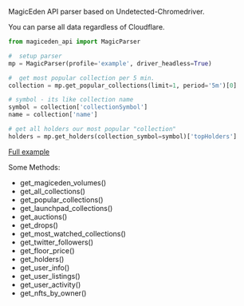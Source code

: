 MagicEden API parser based on Undetected-Chromedriver.

You can parse all data regardless of Cloudflare.

```python
from magiceden_api import MagicParser

#  setup parser
mp = MagicParser(profile='example', driver_headless=True)

#  get most popular collection per 5 min.
collection = mp.get_popular_collections(limit=1, period='5m')[0]

# symbol - its like collection name
symbol = collection['collectionSymbol']
name = collection['name']

# get all holders our most popular "collection"
holders = mp.get_holders(collection_symbol=symbol)['topHolders']
```
[Full example](https://github.com/no-name-user-name/magiceden_api_parser/blob/master/examples/nft_holders_parser.py)


Some Methods:
- get_magiceden_volumes()
- get_all_collections()
- get_popular_collections()
- get_launchpad_collections()
- get_auctions()
- get_drops()
- get_most_watched_collections()
- get_twitter_followers()
- get_floor_price()
- get_holders()
- get_user_info()
- get_user_listings()
- get_user_activity()
- get_nfts_by_owner()
